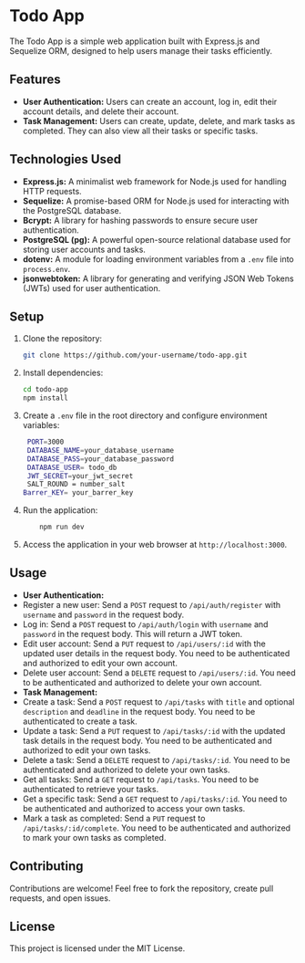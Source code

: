 # Todo App

The Todo App is a simple web application built with Express.js and Sequelize ORM, designed to help users manage their tasks efficiently.

## Features

- **User Authentication:** Users can create an account, log in, edit their account details, and delete their account.
- **Task Management:** Users can create, update, delete, and mark tasks as completed. They can also view all their tasks or specific tasks.

## Technologies Used

- **Express.js:** A minimalist web framework for Node.js used for handling HTTP requests.
- **Sequelize:** A promise-based ORM for Node.js used for interacting with the PostgreSQL database.
- **Bcrypt:** A library for hashing passwords to ensure secure user authentication.
- **PostgreSQL (pg):** A powerful open-source relational database used for storing user accounts and tasks.
- **dotenv:** A module for loading environment variables from a `.env` file into `process.env`.
- **jsonwebtoken:** A library for generating and verifying JSON Web Tokens (JWTs) used for user authentication.

## Setup

1. Clone the repository:
    ```bash
   git clone https://github.com/your-username/todo-app.git

2. Install dependencies:
   ```bash
   cd todo-app
   npm install

3. Create a `.env` file in the root directory and configure environment variables:
   ```bash
    PORT=3000
    DATABASE_NAME=your_database_username
    DATABASE_PASS=your_database_password
    DATABASE_USER= todo_db
    JWT_SECRET=your_jwt_secret
    SALT_ROUND = number_salt
   Barrer_KEY= your_barrer_key

4. Run the application:
   ```bash
       npm run dev
5. Access the application in your web browser at `http://localhost:3000`.

## Usage

- **User Authentication:**
- Register a new user: Send a `POST` request to `/api/auth/register` with `username` and `password` in the request body.
- Log in: Send a `POST` request to `/api/auth/login` with `username` and `password` in the request body. This will return a JWT token.
- Edit user account: Send a `PUT` request to `/api/users/:id` with the updated user details in the request body. You need to be authenticated and authorized to edit your own account.
- Delete user account: Send a `DELETE` request to `/api/users/:id`. You need to be authenticated and authorized to delete your own account.
- **Task Management:**
- Create a task: Send a `POST` request to `/api/tasks` with `title` and optional `description` and `deadline` in the request body. You need to be authenticated to create a task.
- Update a task: Send a `PUT` request to `/api/tasks/:id` with the updated task details in the request body. You need to be authenticated and authorized to edit your own tasks.
- Delete a task: Send a `DELETE` request to `/api/tasks/:id`. You need to be authenticated and authorized to delete your own tasks.
- Get all tasks: Send a `GET` request to `/api/tasks`. You need to be authenticated to retrieve your tasks.
- Get a specific task: Send a `GET` request to `/api/tasks/:id`. You need to be authenticated and authorized to access your own tasks.
- Mark a task as completed: Send a `PUT` request to `/api/tasks/:id/complete`. You need to be authenticated and authorized to mark your own tasks as completed.

## Contributing

Contributions are welcome! Feel free to fork the repository, create pull requests, and open issues.

## License

This project is licensed under the MIT License.







